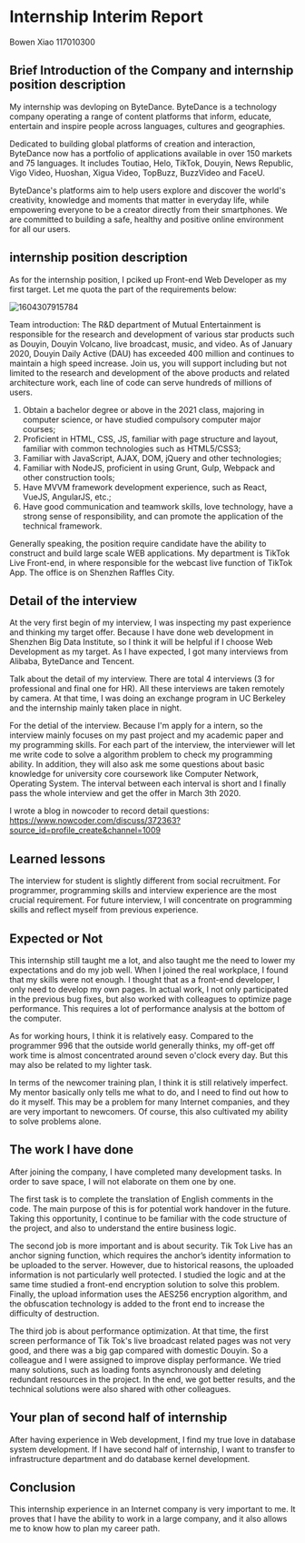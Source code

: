 # Internship Interim Report
Bowen Xiao
117010300

## Brief Introduction of the Company and internship position description
My internship was devloping on ByteDance. ByteDance is a technology company operating a range of content platforms that inform, educate, entertain and inspire people across languages, cultures and geographies.

Dedicated to building global platforms of creation and interaction, ByteDance now has a portfolio of applications available in over 150 markets and 75 languages. It includes Toutiao, Helo, TikTok, Douyin, News Republic, Vigo Video, Huoshan, Xigua Video, TopBuzz, BuzzVideo and FaceU.

ByteDance's platforms aim to help users explore and discover the world's creativity, knowledge and moments that matter in everyday life, while empowering everyone to be a creator directly from their smartphones. We are committed to building a safe, healthy and positive online environment for all our users.

## internship position description
As for the internship position, I pciked up Front-end Web Developer as my first target. Let me quota the part of the requirements below: 

![1604307915784](/tmp/1604307915784.png)

Team introduction: The R&D department of Mutual Entertainment is responsible for the research and development of various star products such as Douyin, Douyin Volcano, live broadcast, music, and video. As of January 2020, Douyin Daily Active (DAU) has exceeded 400 million and continues to maintain a high speed increase. Join us, you will support including but not limited to the research and development of the above products and related architecture work, each line of code can serve hundreds of millions of users.


1. Obtain a bachelor degree or above in the 2021 class, majoring in computer science, or have studied compulsory computer major courses;
2. Proficient in HTML, CSS, JS, familiar with page structure and layout, familiar with common technologies such as HTML5/CSS3;
3. Familiar with JavaScript, AJAX, DOM, jQuery and other technologies;
4. Familiar with NodeJS, proficient in using Grunt, Gulp, Webpack and other construction tools;
5. Have MVVM framework development experience, such as React, VueJS, AngularJS, etc.;
6. Have good communication and teamwork skills, love technology, have a strong sense of responsibility, and can promote the application of the technical framework.

Generally speaking, the position require candidate have the ability to construct and build large scale WEB applications. My department is TikTok Live Front-end, in where responsible for the webcast live function of TikTok App. The office is on Shenzhen Raffles City. 

## Detail of the interview
At the very first begin of my interview, I was inspecting my past experience and thinking my target offer. Because I have done web development in Shenzhen Big Data Institute, so I think it will be helpful if I choose Web Development as my target. As I have expected, I got many interviews from Alibaba, ByteDance and Tencent. 

Talk about the detail of my interview. There are total 4 interviews (3 for professional and final one for HR). All these interviews are taken remotely by camera. At that time, I was doing an exchange program in UC Berkeley and the internship mainly taken place in night. 

For the detial of the interview. Because I'm apply for a intern, so the interview mainly focuses on my past project and my academic paper and my programming skills. For each part of the interview, the interviewer will let me write code to solve a algorithm problem to check my programming ability. In addition, they will also ask me some questions about basic knowledge for university core coursework like Computer Network, Operating System. The interval between each interval is short and I finally pass the whole interview and get the offer in March 3th 2020. 

I wrote a blog in nowcoder to record detail questions:
https://www.nowcoder.com/discuss/372363?source_id=profile_create&channel=1009

## Learned lessons
The interview for student is slightly different from social recruitment. For programmer, programming skills and interview experience are the most crucial requirement. For future interview, I will concentrate on programming skills and reflect myself from previous experience.  

## Expected or Not
This internship still taught me a lot, and also taught me the need to lower my expectations and do my job well. When I joined the real workplace, I found that my skills were not enough. I thought that as a front-end developer, I only need to develop my own pages. In actual work, I not only participated in the previous bug fixes, but also worked with colleagues to optimize page performance. This requires a lot of performance analysis at the bottom of the computer. 

As for working hours, I think it is relatively easy. Compared to the programmer 996 that the outside world generally thinks, my off-get off work time is almost concentrated around seven o'clock every day. But this may also be related to my lighter task.

In terms of the newcomer training plan, I think it is still relatively imperfect. My mentor basically only tells me what to do, and I need to find out how to do it myself. This may be a problem for many Internet companies, and they are very important to newcomers. Of course, this also cultivated my ability to solve problems alone.

## The work I have done

After joining the company, I have completed many development tasks. In order to save space, I will not elaborate on them one by one.

The first task is to complete the translation of English comments in the code. The main purpose of this is for potential work handover in the future. Taking this opportunity, I continue to be familiar with the code structure of the project, and also to understand the entire business logic.

The second job is more important and is about security. Tik Tok Live has an anchor signing function, which requires the anchor’s identity information to be uploaded to the server. However, due to historical reasons, the uploaded information is not particularly well protected. I studied the logic and at the same time studied a front-end encryption solution to solve this problem. Finally, the upload information uses the AES256 encryption algorithm, and the obfuscation technology is added to the front end to increase the difficulty of destruction.

The third job is about performance optimization. At that time, the first screen performance of Tik Tok's live broadcast related pages was not very good, and there was a big gap compared with domestic Douyin. So a colleague and I were assigned to improve display performance. We tried many solutions, such as loading fonts asynchronously and deleting redundant resources in the project. In the end, we got better results, and the technical solutions were also shared with other colleagues.

## Your plan of second half of internship
After having experience in Web development, I find my true love in database system development. If I have second half of internship, I want to transfer to infrastructure department and do database kernel development.

## Conclusion
This internship experience in an Internet company is very important to me. It proves that I have the ability to work in a large company, and it also allows me to know how to plan my career path.